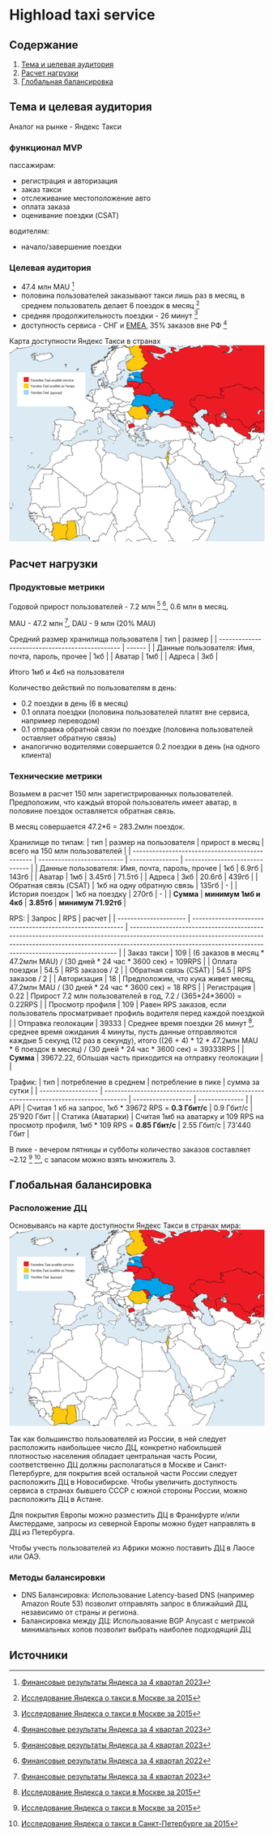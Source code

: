 # Highload taxi service


## Содержание
1. [Тема и целевая аудитория](#тема-и-целевая-аудитория)
2. [Расчет нагрузки](#расчет-нагрузки)
3. [Глобальная балансировка](#глобальная-балансировка)

## Тема и целевая аудитория

Аналог на рынке - Яндекс Такси

### функционал MVP
пассажирам:
- регистрация и авторизация
- заказ такси
- отслеживание местоположение авто
- оплата заказа 
- оценивание поездки (CSAT)

водителям:
- начало/завершение поездки


### Целевая аудитория
- 47.4 млн MAU [^1]
- половина пользователей заказывают такси лишь раз в месяц, в среднем пользователь делает 6 поездок в месяц [^2]
- средняя продолжительность поездки - 26 минут [^2]
- доступность сервиса - СНГ и [EMEA](https://ru.wikipedia.org/wiki/EMEA), 35% заказов вне РФ [^1]

Карта доступности Яндекс Такси в странах
![Карта доступности Яндекс Такси в странах](Yandex_Taxi_available_countries.png)

## Расчет нагрузки

### Продуктовые метрики
Годовой прирост пользователей - 7.2 млн [^1] [^5], 0.6 млн в месяц.

MAU - 47.2 млн [^1], DAU - 9 млн (20% MAU)

Средний размер хранилища пользователя
| тип                                             | размер |
| ----------------------------------------------- | ------ |
| Данные пользователя: Имя, почта, пароль, прочее | 1кб    |
| Аватар                                          | 1мб    |
| Адреса                                          | 3кб    |

Итого 1мб и 4кб на пользователя

Количество действий по пользователям в день:
- 0.2 поездки в день (6 в месяц)
- 0.1 оплата поездки (половина пользователей платят вне сервиса, например переводом)
- 0.1 отправка обратной связи по поездке (половина пользователей оставляет обратную связь)
- аналогично водителями совершается 0.2 поездки в день (на одного клиента)


### Технические метрики

Возьмем в расчет 150 млн зарегистрированных пользователей. 
Предположим, что каждый второй пользователь имеет аватар, в половине поездок оставляется обратная связь.

В месяц совершается 47.2*6 = 283.2млн поездок.

Хранилище по типам:
| тип                                             | размер на пользователя     | прирост в месяц | всего на 150 млн пользователей |
| ----------------------------------------------- | -------------------------- | --------------- | ------------------------------ |
| Данные пользователя: Имя, почта, пароль, прочее | 1кб                        | 6.9гб           | 143гб                          |
| Аватар                                          | 1мб                        | 3.45тб          | 71.5тб                         |
| Адреса                                          | 3кб                        | 20.6гб          | 439гб                          |
| Обратная связь (CSAT)                           | 1кб на одну обратную связь | 135гб           | -                              |
| История поездок                                 | 1кб на поездку             | 270гб           | -                              |
| **Сумма**                                       | **минимум 1мб и 4кб**      | **3.85тб**      | **минимум 71.92тб**            |

RPS:
| Запрос                | RPS                                                       | расчет                                                                                                                                                                                                                                 |
| --------------------- | --------------------------------------------------------- | -------------------------------------------------------------------------------------------------------------------------------------------------------------------------------------------------------------------------------------- |
| Заказ такси           | 109                                                       | (6 заказов в месяц * 47.2млн MAU) / (30 дней * 24 час * 3600 сек) = 109RPS                                                                                                                                                             |
| Оплата поездки        | 54.5                                                      | RPS заказов / 2                                                                                                                                                                                                                        |
| Обратная связь (CSAT) | 54.5                                                      | RPS заказов / 2                                                                                                                                                                                                                        |
| Авторизация           | 18                                                        | Предположим, что кука живет месяц, 47.2млн MAU / (30 дней * 24 час * 3600 сек) = 18 RPS                                                                                                                                                |
| Регистрация           | 0.22                                                      | Прирост 7.2 млн пользователей в год, 7.2 / (365\*24\*3600) = 0.22RPS                                                                                                                                                                   |
| Просмотр профиля      | 109                                                       | Равен RPS заказов, если пользователь просматривает профиль водителя перед каждой поездкой                                                                                                                                              |
| Отправка геолокации   | 39333                                                     | Среднее время поездки 26 минут [^2], среднее время ожидания 4 минуты, пусть данные отправляются каждые 5 секунд (12 раз в секунду), итого ((26 + 4) * 12 * 47.2млн MAU * 6 поездок в месяц) / (30 дней * 24 час * 3600 сек) = 39333RPS |
| **Сумма**             | 39672.22, бОльшая часть приходится на отправку геолокации |                                                                                                                                                                                                                                        |

Трафик:
| тип                | потребление в среднем                                                                 | потребление в пике | сумма за сутки |
| ------------------ | ------------------------------------------------------------------------------------- | ------------------ | -------------- |
| API                | Считая 1 кб на запрос, 1кб * 39672 RPS = **0.3 Гбит/с**                               | 0.9 Гбит/с         | 25'920 Гбит    |
| Статика (Аватарки) | Считая 1мб на аватарку и 109 RPS на просмотр профиля, 1мб * 109 RPS = **0.85 Гбит/с** | 2.55 Гбит/с        | 73'440 Гбит    |

В пике - вечером пятницы и субботы количество заказов составляет ~2.12 [^2] [^6], с запасом можно взять множитель 3.


## Глобальная балансировка

### Расположение ДЦ
Основываясь на карте доступности Яндекс Такси в странах мира:
![Карта доступности Яндекс Такси в странах](Yandex_Taxi_available_countries.png)

Так как большинство пользователей из России, в ней следует расположить наибольшее число ДЦ, конкретно набоильшей плотностью населения обладает центральная часть Росии, соответственно ДЦ должны располагаться в Москве и Санкт-Петербурге, для покрытия всей остальной части России следует расположить ДЦ в Новосибирске. Чтобы увеличить доступность сервиса в странах бывшего СССР с южной стороны России, можно расположить ДЦ в Астане.

Для покрытия Европы можно разместить ДЦ в Франкфурте и/или Амстердаме, запросы из северной Европы можно будет направлять в ДЦ из Петербурга.

Чтобы учесть пользователей из Африки можно поставить ДЦ в Лаосе или ОАЭ.

### Методы балансировки
- DNS Балансировка: Использование Latency-based DNS (например Amazon Route 53) позволит отправлять запрос в ближайший ДЦ, независимо от страны и региона.
- Балансировка между ДЦ: Использование BGP Anycast с метрикой минимальных хопов позволит выбрать наиболее подходящий ДЦ

## Источники

[^1]: [Финансовые результаты Яндекса за 4 квартал 2023](https://ir.yandex.ru/financial-releases?year=2023&report=q4)
[^2]: [Исследование Яндекса о такси в Москве за 2015](https://yandex.ru/company/researches/2015/moscow/taxi)
[^3]: [Среднесуточное количество поездок в московских такси 2020](https://tass.ru/moskva/9251913)
[^4]: [Яндекс.Такси - Википедия](https://ru.m.wikipedia.org/wiki/%D0%AF%D0%BD%D0%B4%D0%B5%D0%BA%D1%81.%D0%A2%D0%B0%D0%BA%D1%81%D0%B8)
[^5]: [Финансовые результаты Яндекса за 4 квартал 2022](https://ir.yandex.ru/financial-releases?year=2023&report=q4)
[^6]: [Исследование Яндекса о такси в Санкт-Петербурге за 2015](https://yandex.ru/company/researches/2015/spb/taxi)